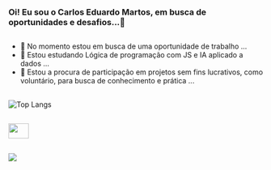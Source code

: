 ### Oi! Eu sou o Carlos Eduardo Martos, em busca de oportunidades e desafios...👋

##

<!--
**CarlosEduardoMartos** is a ✨ _special_ ✨ repository because its `README.md` (this file) appears on your GitHub profile.

Here are some ideas to get you started:
![Anurag's GitHub stats](https://github-readme-stats.vercel.app/api?username=CarlosEduardoMartos&show_icons=true&bg_color=00000000)
[![Top Langs](https://github-readme-stats.vercel.app/api/top-langs/?username=CarlosEduardoMartos)](https://github.com/CarlosEduardoMartos/github-readme-stats)
![Top Langs](https://github-readme-stats.vercel.app/api/top-langs/?username=CarlosEduardoMartos&layout=compact)


-->
- 🔭 No momento estou em busca de uma oportunidade de trabalho ...
- 🌱 Estou estudando Lógica de programação com JS e IA aplicado a dados ...
- 👯 Estou a procura de participação em projetos sem fins lucrativos, como voluntário, para busca de conhecimento e prática ...

##

![Top Langs](https://github-readme-stats.vercel.app/api/top-langs/?username=CarlosEduardoMartos&hide_progress=true)

##

<div style="display": inline_block">
  
 <img height="30" width="40" src="https://cdn.jsdelivr.net/gh/devicons/devicon/icons/javascript/javascript-original.svg" /> 
 </div>
 
##

<a href="www.linkedin.com/in/carlos-eduardo-martos-a144671a5" target="_blank"><img src="https://img.shields.io/badge/LinkedIn-0077B5?style=for-the-badge&logo=linkedin&logoColor=white"/></a>




